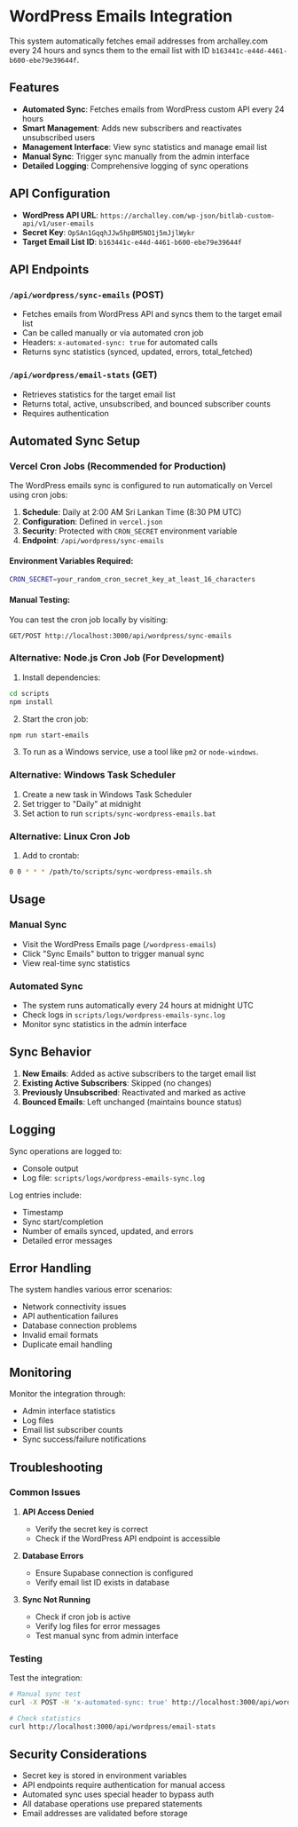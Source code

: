# WordPress Emails Integration

This system automatically fetches email addresses from archalley.com every 24 hours and syncs them to the email list with ID `b163441c-e44d-4461-b600-ebe79e39644f`.

## Features

- **Automated Sync**: Fetches emails from WordPress custom API every 24 hours
- **Smart Management**: Adds new subscribers and reactivates unsubscribed users
- **Management Interface**: View sync statistics and manage email list
- **Manual Sync**: Trigger sync manually from the admin interface
- **Detailed Logging**: Comprehensive logging of sync operations

## API Configuration

- **WordPress API URL**: `https://archalley.com/wp-json/bitlab-custom-api/v1/user-emails`
- **Secret Key**: `OpSAn1GqqhJJw5hpBM5NO1j5mJjlWykr`
- **Target Email List ID**: `b163441c-e44d-4461-b600-ebe79e39644f`

## API Endpoints

### `/api/wordpress/sync-emails` (POST)
- Fetches emails from WordPress API and syncs them to the target email list
- Can be called manually or via automated cron job
- Headers: `x-automated-sync: true` for automated calls
- Returns sync statistics (synced, updated, errors, total_fetched)

### `/api/wordpress/email-stats` (GET)
- Retrieves statistics for the target email list
- Returns total, active, unsubscribed, and bounced subscriber counts
- Requires authentication

## Automated Sync Setup

### Vercel Cron Jobs (Recommended for Production)

The WordPress emails sync is configured to run automatically on Vercel using cron jobs:

1. **Schedule**: Daily at 2:00 AM Sri Lankan Time (8:30 PM UTC)
2. **Configuration**: Defined in `vercel.json`
3. **Security**: Protected with `CRON_SECRET` environment variable
4. **Endpoint**: `/api/wordpress/sync-emails`

#### Environment Variables Required:
```bash
CRON_SECRET=your_random_cron_secret_key_at_least_16_characters
```

#### Manual Testing:
You can test the cron job locally by visiting:
```
GET/POST http://localhost:3000/api/wordpress/sync-emails
```

### Alternative: Node.js Cron Job (For Development)

1. Install dependencies:
```bash
cd scripts
npm install
```

2. Start the cron job:
```bash
npm run start-emails
```

3. To run as a Windows service, use a tool like `pm2` or `node-windows`.

### Alternative: Windows Task Scheduler

1. Create a new task in Windows Task Scheduler
2. Set trigger to "Daily" at midnight
3. Set action to run `scripts/sync-wordpress-emails.bat`

### Alternative: Linux Cron Job

1. Add to crontab:
```bash
0 0 * * * /path/to/scripts/sync-wordpress-emails.sh
```

## Usage

### Manual Sync
- Visit the WordPress Emails page (`/wordpress-emails`)
- Click "Sync Emails" button to trigger manual sync
- View real-time sync statistics

### Automated Sync
- The system runs automatically every 24 hours at midnight UTC
- Check logs in `scripts/logs/wordpress-emails-sync.log`
- Monitor sync statistics in the admin interface

## Sync Behavior

1. **New Emails**: Added as active subscribers to the target email list
2. **Existing Active Subscribers**: Skipped (no changes)
3. **Previously Unsubscribed**: Reactivated and marked as active
4. **Bounced Emails**: Left unchanged (maintains bounce status)

## Logging

Sync operations are logged to:
- Console output
- Log file: `scripts/logs/wordpress-emails-sync.log`

Log entries include:
- Timestamp
- Sync start/completion
- Number of emails synced, updated, and errors
- Detailed error messages

## Error Handling

The system handles various error scenarios:
- Network connectivity issues
- API authentication failures
- Database connection problems
- Invalid email formats
- Duplicate email handling

## Monitoring

Monitor the integration through:
- Admin interface statistics
- Log files
- Email list subscriber counts
- Sync success/failure notifications

## Troubleshooting

### Common Issues

1. **API Access Denied**
   - Verify the secret key is correct
   - Check if the WordPress API endpoint is accessible

2. **Database Errors**
   - Ensure Supabase connection is configured
   - Verify email list ID exists in database

3. **Sync Not Running**
   - Check if cron job is active
   - Verify log files for error messages
   - Test manual sync from admin interface

### Testing

Test the integration:
```bash
# Manual sync test
curl -X POST -H 'x-automated-sync: true' http://localhost:3000/api/wordpress/sync-emails

# Check statistics
curl http://localhost:3000/api/wordpress/email-stats
```

## Security Considerations

- Secret key is stored in environment variables
- API endpoints require authentication for manual access
- Automated sync uses special header to bypass auth
- All database operations use prepared statements
- Email addresses are validated before storage
